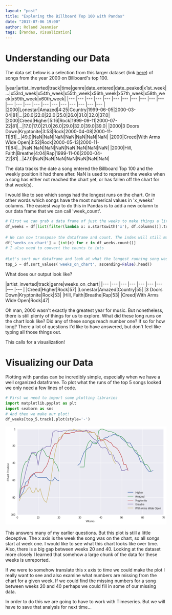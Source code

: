 ```yaml
---
layout: "post"
title: "Exploring the Billboard Top 100 with Pandas"
date: "2017-07-06 19:00"
author: Roland Jeannier
tags: [Pandas, Visualization]
---
```

Understanding our Data
======================
The data set below is a selection from this larger dataset (link [here](https://github.com/rtjeannier/jekyll-blog/blob/master/data/billboard.csv)) of songs from the year 2000 on Billboard's top 100.

|year|artist_inverted|track|time|genre|date_entered|date_peaked|x1st_week|...|x53rd_week|x54th_week|x55th_week|x56th_week|x57th_week|x58th_week|x59th_week|x60th_week|
|--- |--- |--- |--- |--- |--- |--- |--- |--- |--- |--- |--- |--- |--- |--- |--- |--- |--- |--- |--- |--- |--- |
|2000|Lonestar|Amazed|4:25|Country|1999-06-05|2000-03-04|81|...|20.0|22.0|22.0|25.0|26.0|31.0|32.0|37.0|
|2000|Creed|Higher|5:16|Rock|1999-09-11|2000-07-22|81|...|17.0|17.0|21.0|26.0|29.0|32.0|39.0|39.0|
|2000|3 Doors Down|Kryptonite|3:53|Rock|2000-04-08|2000-11-11|81|...|49.0|NaN|NaN|NaN|NaN|NaN|NaN|NaN|
|2000|Creed|With Arms Wide Open|3:52|Rock|2000-05-13|2000-11-11|84|...|NaN|NaN|NaN|NaN|NaN|NaN|NaN|NaN|
|2000|Hill, Faith|Breathe|4:04|Rap|1999-11-06|2000-04-22|81|...|47.0|NaN|NaN|NaN|NaN|NaN|NaN|NaN|


The data tracks the date a song entered the Billboard Top 100 and the weekly position it had there after. NaN is used to represent the weeks when a song has either not reached the chart yet, or has fallen off the chart for that week(s).

I would like to see which songs had the longest runs on the chart. Or in other words which songs have the most numerical values in 'x_weeks' columns. The easiest way to do this in Pandas is to add a new column to our data frame that we can call 'week_count'.

```python
# First we can grab a data frame of just the weeks to make things a little easier to work with.
df_weeks = df[list(filter(lambda x: x.startswith('x'), df.columns))].transpose()

# We can now transpose the dataframe and count. The index will still match, so we can tack it on with a new name.
df['weeks_on_chart'] = [int(c) for c in df_weeks.count()]
# I also need to convert the counts to ints

#Let's sort our dataframe and look at what the longest running song was
top_5 = df.sort_values('weeks_on_chart', ascending=False).head()
```
What does our output look like?

|artist_inverted|track|genre|weeks_on_chart|
|--- |--- |--- |--- |--- |--- |--- |--- |--- |
|Creed|Higher|Rock|57|
|Lonestar|Amazed|Country|55|
|3 Doors Down|Kryptonite|Rock|53|
|Hill, Faith|Breathe|Rap|53|
|Creed|With Arms Wide Open|Rock|47|

Oh man, 2000 wasn't exactly the greatest year for music. But nonetheless, there is still plenty of things for us to explore. What did these long runs on the chart look like? Did any of these songs reach number one? If so for how long? There a lot of questions I'd like to have answered, but don't feel like typing all those things out.

This calls for a visualization!

Visualizing our Data
====================
Plotting with pandas can be incredibly simple, especially when we have a well organized dataframe. To plot what the runs of the top 5 songs looked we only need a few lines of code.

```python
# First we need to import some plotting libraries
import matplotlib.pyplot as plt
import seaborn as sns
# And then we make our plot!
df_weeks[top_5.track].plot(style='-')
```
![Top 5 Billboard Runs](/img/plots/billboardtop5_weekly.png)

This answers many of my earlier questions. But this plot is still a little deceptive. The x axis is the week the song was on the chart, so all songs start at week one. I would like to see what this chart looks like over time. Also, there is a big gap between weeks 20 and 40. Looking at the dataset more closely I learned that somehow a large chunk of the data for these weeks is unreported.

If we were to somehow translate this x axis to time we could make the plot I really want to see and also examine what numbers are missing from the chart for a given week. If we could find the missing numbers for a song between weeks 20 and 40 perhaps we could fill in some of our missing data.

In order to do this we are going to have to work with Timeseries. But we will have to save that analysis for next time...
